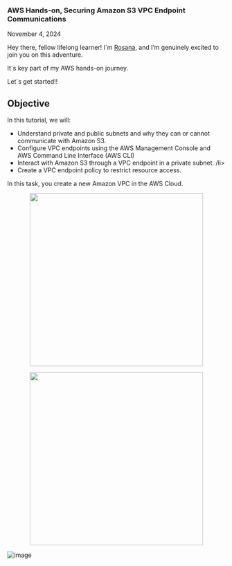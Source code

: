 <h3>AWS Hands-on, Securing Amazon S3 VPC Endpoint Communications</h3>
<p>November 4, 2024<br></p>


<p>Hey there, fellow lifelong learner! I´m <a href="https://www.linkedin.com/in/rosanafssantos/">Rosana</a>, and I’m genuinely excited to join you on this adventure.</p>
<p>It´s key part of my AWS hands-on journey.</p>
<p>Let´s get started!!</p>



<h2>Objective</h2>
<p>In this tutorial, we will:
<ul style="list-style-type:square">
    <li>Understand private and public subnets and why they can or cannot communicate with Amazon S3.</li>
    <li>Configure VPC endpoints using the AWS Management Console and AWS Command Line Interface (AWS CLI)</li>
    <li>Interact with Amazon S3 through a VPC endpoint in a private subnet. /li>
    <li>Create a VPC endpoint policy to restrict resource access.</li>
</ul></p>


<p>In this task, you create a new Amazon VPC in the AWS Cloud. </p>

<p align="center">
  <img width="400px" src="https://github.com/user-attachments/assets/26915386-9a84-43b2-bb2f-597b90f6f3bc">
</p>

<center> <img src="https://github.com/user-attachments/assets/26915386-9a84-43b2-bb2f-597b90f6f3bc" height="400"> </center> 



![image](https://github.com/user-attachments/assets/3a3eeffe-25de-4182-ae7a-902c6b6ec910)



